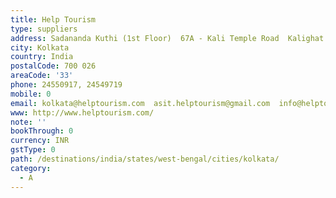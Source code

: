 ```yaml
---
title: Help Tourism
type: suppliers
address: Sadananda Kuthi (1st Floor)  67A - Kali Temple Road  Kalighat
city: Kolkata
country: India
postalCode: 700 026
areaCode: '33'
phone: 24550917, 24549719
mobile: 0
email: kolkata@helptourism.com  asit.helptourism@gmail.com  info@helptourism.com
www: http://www.helptourism.com/
note: ''
bookThrough: 0
currency: INR
gstType: 0
path: /destinations/india/states/west-bengal/cities/kolkata/
category:
  - A
---
```


